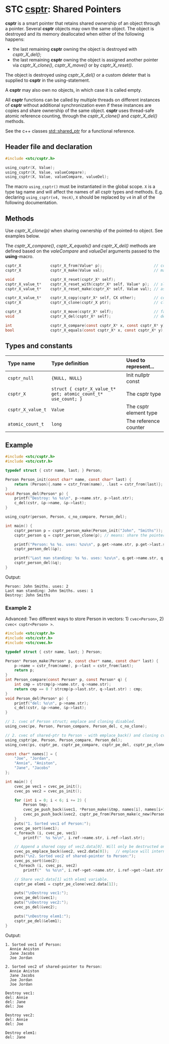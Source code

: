 # STC [csptr](../include/stc/csptr.h): Shared Pointers

**csptr** is a smart pointer that retains shared ownership of an object through a pointer. 
Several **csptr** objects may own the same object. The object is destroyed and its memory
deallocated when either of the following happens:

- the last remaining **csptr** owning the object is destroyed with *csptr_X_del()*;
- the last remaining **csptr** owning the object is assigned another pointer via *csptr_X_clone()*, *csptr_X_move()* or by *csptr_X_reset()*.

The object is destroyed using *csptr_X_del()* or a custom deleter that is supplied to **csptr**
in the using-statement.

A **csptr** may also own no objects, in which case it is called empty.

All **csptr** functions can be called by multiple threads on different instances of **csptr** without
additional synchronization even if these instances are copies and share ownership of the same object.
**csptr** uses thread-safe atomic reference counting, through the *csptr_X_clone()* and *csptr_X_del()* methods.

See the c++ classes [std::shared_ptr](https://en.cppreference.com/w/cpp/memory/shared_ptr) for a functional reference.

## Header file and declaration

```c
#include <stc/csptr.h>

using_csptr(X, Value);
using_csptr(X, Value, valueCompare);
using_csptr(X, Value, valueCompare, valueDel);
```
The macro `using_csptr()` must be instantiated in the global scope. `X` is a type tag name and will affect the names of all csptr types and methods. E.g. declaring `using_csptr(v4, Vec4)`, `X` should be replaced by `v4` in all of the following documentation.

## Methods

Use *csptr_X_clone(p)* when sharing ownership of the pointed-to object. See examples below.

The *csptr_X_compare()*, *csptr_X_equals()* and *csptr_X_del()* methods are defined based on the *valeCompare* and *valueDel* arguments passed to the **using**-macro.

```c
csptr_X             csptr_X_from(Value* p);                       // constructor
csptr_X             csptr_X_make(Value val);                      // make_shared; fast

void                csptr_X_reset(csptr_X* self);
csptr_X_value_t*    csptr_X_reset_with(csptr_X* self, Value* p);  // slower than reset_make().
csptr_X_value_t*    csptr_X_reset_make(csptr_X* self, Value val); // assign new sptr with value

csptr_X_value_t*    csptr_X_copy(csptr_X* self, CX other);        // copy shared (increase use count)
csptr_X             csptr_X_clone(csptr_X ptr);                   // clone shared (increase use count)

csptr_X             csptr_X_move(csptr_X* self);                  // fast transfer ownership to another sptr.
void                csptr_X_del(csptr_X* self);                   // destruct: decrease use count, free at 0

int                 csptr_X_compare(const csptr_X* x, const csptr_X* y);
bool                csptr_X_equals(const csptr_X* x, const csptr_X* y);
```

## Types and constants

| Type name           | Type definition                                               | Used to represent...     |
|:--------------------|:--------------------------------------------------------------|:-------------------------|
| `csptr_null`        | `{NULL, NULL}`                                                | Init nullptr const       |
| `csptr_X`           | `struct { csptr_X_value_t* get; atomic_count_t* use_count; }` | The csptr type           |
| `csptr_X_value_t`   | `Value`                                                       | The csptr element type   |
| `atomic_count_t`    | `long`                                                        | The reference counter    |

## Example

```c
#include <stc/csptr.h>
#include <stc/cstr.h>

typedef struct { cstr name, last; } Person;

Person Person_init(const char* name, const char* last) {
    return (Person){.name = cstr_from(name), .last = cstr_from(last)};
}
void Person_del(Person* p) {
    printf("Destroy: %s %s\n", p->name.str, p->last.str);
    c_del(cstr, &p->name, &p->last);
}

using_csptr(person, Person, c_no_compare, Person_del);

int main() {
    csptr_person p = csptr_person_make(Person_init("John", "Smiths"));
    csptr_person q = csptr_person_clone(p); // means: share the pointer

    printf("Person: %s %s. uses: %zu\n", p.get->name.str, p.get->last.str, *p.use_count);
    csptr_person_del(&p);

    printf("Last man standing: %s %s. uses: %zu\n", q.get->name.str, q.get->last.str, *q.use_count);
    csptr_person_del(&q);
}
```
Output:
```
Person: John Smiths. uses: 2
Last man standing: John Smiths. uses: 1
Destroy: John Smiths
```

### Example 2

Advanced: Two different ways to store Person in vectors: 1) `cvec<Person>`, 2) `cvec< csptr<Person> >`.
```c
#include <stc/csptr.h>
#include <stc/cstr.h>
#include <stc/cvec.h>

typedef struct { cstr name, last; } Person;

Person* Person_make(Person* p, const char* name, const char* last) {
    p->name = cstr_from(name), p->last = cstr_from(last);
    return p;
}
int Person_compare(const Person* p, const Person* q) {
    int cmp = strcmp(p->name.str, q->name.str);
    return cmp == 0 ? strcmp(p->last.str, q->last.str) : cmp;
}
void Person_del(Person* p) {
    printf("del: %s\n", p->name.str);
    c_del(cstr, &p->name, &p->last);
}

// 1. cvec of Person struct; emplace and cloning disabled.
using_cvec(pe, Person, Person_compare, Person_del, c_no_clone);

// 2. cvec of shared-ptr to Person - with emplace_back() and cloning cvec ENABLED.
using_csptr(pe, Person, Person_compare, Person_del);
using_cvec(ps, csptr_pe, csptr_pe_compare, csptr_pe_del, csptr_pe_clone);

const char* names[] = {
    "Joe", "Jordan",
    "Annie", "Aniston",
    "Jane", "Jacobs"
};

int main() {
    cvec_pe vec1 = cvec_pe_init();
    cvec_ps vec2 = cvec_ps_init();

    for (int i = 0; i < 6; i += 2) {
        Person tmp;
        cvec_pe_push_back(&vec1, *Person_make(&tmp, names[i], names[i+1]));
        cvec_ps_push_back(&vec2, csptr_pe_from(Person_make(c_new(Person), names[i], names[i+1])));
    }
    puts("1. Sorted vec1 of Person:");
    cvec_pe_sort(&vec1);
    c_foreach (i, cvec_pe, vec1)
        printf("  %s %s\n", i.ref->name.str, i.ref->last.str);

    // Append a shared copy of vec2.data[0]. Will only be destructed once!
    cvec_ps_emplace_back(&vec2, vec2.data[0]);   // emplace will internally call csptr_ps_clone()!
    puts("\n2. Sorted vec2 of shared-pointer to Person:");
    cvec_ps_sort(&vec2);
    c_foreach (i, cvec_ps, vec2)
        printf("  %s %s\n", i.ref->get->name.str, i.ref->get->last.str);

    // Share vec2.data[1] with elem1 variable.
    csptr_pe elem1 = csptr_pe_clone(vec2.data[1]);

    puts("\nDestroy vec1:");
    cvec_pe_del(&vec1);
    puts("\nDestroy vec2:");
    cvec_ps_del(&vec2);

    puts("\nDestroy elem1:");
    csptr_pe_del(&elem1);
}
```
Output:
```
1. Sorted vec1 of Person:
  Annie Aniston
  Jane Jacobs
  Joe Jordan

2. Sorted vec2 of shared-pointer to Person:
  Annie Aniston
  Jane Jacobs
  Joe Jordan
  Joe Jordan

Destroy vec1:
del: Annie
del: Jane
del: Joe

Destroy vec2:
del: Annie
del: Joe

Destroy elem1:
del: Jane
```
